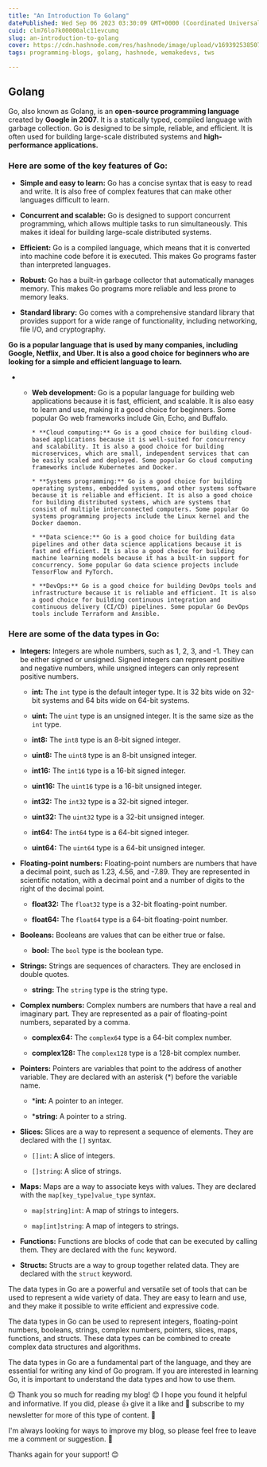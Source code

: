 ```yaml
---
title: "An Introduction To Golang"
datePublished: Wed Sep 06 2023 03:30:09 GMT+0000 (Coordinated Universal Time)
cuid: clm76lo7k00000alc11evcumq
slug: an-introduction-to-golang
cover: https://cdn.hashnode.com/res/hashnode/image/upload/v1693925385079/66f75c55-33e9-42af-8bb3-7d9f06371463.png
tags: programming-blogs, golang, hashnode, wemakedevs, tws

---
```


## Golang

Go, also known as Golang, is an **open-source programming language** created by **Google in 2007**. It is a statically typed, compiled language with garbage collection. Go is designed to be simple, reliable, and efficient. It is often used for building large-scale distributed systems and **high-performance applications.**

### Here are some **of** the key features of Go:

* **Simple and easy to learn:** Go has a concise syntax that is easy to read and write. It is also free of complex features that can make other languages difficult to learn.
    
* **Concurrent and scalable:** Go is designed to support concurrent programming, which allows multiple tasks to run simultaneously. This makes it ideal for building large-scale distributed systems.
    
* **Efficient:** Go is a compiled language, which means that it is converted into machine code before it is executed. This makes Go programs faster than interpreted languages.
    
* **Robust:** Go has a built-in garbage collector that automatically manages memory. This makes Go programs more reliable and less prone to memory leaks.
    
* **Standard library:** Go comes with a comprehensive standard library that provides support for a wide range of functionality, including networking, file I/O, and cryptography.
    

**Go is a popular language that is used by many companies, including Google, Netflix, and Uber. It is also a good choice for beginners who are looking for a simple and efficient language to learn.**

* * **Web development:** Go is a popular language for building web applications because it is fast, efficient, and scalable. It is also easy to learn and use, making it a good choice for beginners. Some popular Go web frameworks include Gin, Echo, and Buffalo.
        
        * **Cloud computing:** Go is a good choice for building cloud-based applications because it is well-suited for concurrency and scalability. It is also a good choice for building microservices, which are small, independent services that can be easily scaled and deployed. Some popular Go cloud computing frameworks include Kubernetes and Docker.
            
        * **Systems programming:** Go is a good choice for building operating systems, embedded systems, and other systems software because it is reliable and efficient. It is also a good choice for building distributed systems, which are systems that consist of multiple interconnected computers. Some popular Go systems programming projects include the Linux kernel and the Docker daemon.
            
        * **Data science:** Go is a good choice for building data pipelines and other data science applications because it is fast and efficient. It is also a good choice for building machine learning models because it has a built-in support for concurrency. Some popular Go data science projects include TensorFlow and PyTorch.
            
        * **DevOps:** Go is a good choice for building DevOps tools and infrastructure because it is reliable and efficient. It is also a good choice for building continuous integration and continuous delivery (CI/CD) pipelines. Some popular Go DevOps tools include Terraform and Ansible.
            

### Here are some of the data types in Go:

* **Integers:** Integers are whole numbers, such as 1, 2, 3, and -1. They can be either signed or unsigned. Signed integers can represent positive and negative numbers, while unsigned integers can only represent positive numbers.
    
    * **int:** The `int` type is the default integer type. It is 32 bits wide on 32-bit systems and 64 bits wide on 64-bit systems.
        
    * **uint:** The `uint` type is an unsigned integer. It is the same size as the `int` type.
        
    * **int8:** The `int8` type is an 8-bit signed integer.
        
    * **uint8:** The `uint8` type is an 8-bit unsigned integer.
        
    * **int16:** The `int16` type is a 16-bit signed integer.
        
    * **uint16:** The `uint16` type is a 16-bit unsigned integer.
        
    * **int32:** The `int32` type is a 32-bit signed integer.
        
    * **uint32:** The `uint32` type is a 32-bit unsigned integer.
        
    * **int64:** The `int64` type is a 64-bit signed integer.
        
    * **uint64:** The `uint64` type is a 64-bit unsigned integer.
        
* **Floating-point numbers:** Floating-point numbers are numbers that have a decimal point, such as 1.23, 4.56, and -7.89. They are represented in scientific notation, with a decimal point and a number of digits to the right of the decimal point.
    
    * **float32:** The `float32` type is a 32-bit floating-point number.
        
    * **float64:** The `float64` type is a 64-bit floating-point number.
        
* **Booleans:** Booleans are values that can be either true or false.
    
    * **bool:** The `bool` type is the boolean type.
        
* **Strings:** Strings are sequences of characters. They are enclosed in double quotes.
    
    * **string:** The `string` type is the string type.
        
* **Complex numbers:** Complex numbers are numbers that have a real and imaginary part. They are represented as a pair of floating-point numbers, separated by a comma.
    
    * **complex64:** The `complex64` type is a 64-bit complex number.
        
    * **complex128:** The `complex128` type is a 128-bit complex number.
        
* **Pointers:** Pointers are variables that point to the address of another variable. They are declared with an asterisk (\*) before the variable name.
    
    * \***int:** A pointer to an integer.
        
    * \***string:** A pointer to a string.
        
* **Slices:** Slices are a way to represent a sequence of elements. They are declared with the `[]` syntax.
    
    * `[]int`: A slice of integers.
        
    * `[]string`: A slice of strings.
        
* **Maps:** Maps are a way to associate keys with values. They are declared with the `map[key_type]value_type` syntax.
    
    * `map[string]int`: A map of strings to integers.
        
    * `map[int]string`: A map of integers to strings.
        
* **Functions:** Functions are blocks of code that can be executed by calling them. They are declared with the `func` keyword.
    
* **Structs:** Structs are a way to group together related data. They are declared with the `struct` keyword.
    

The data types in Go are a powerful and versatile set of tools that can be used to represent a wide variety of data. They are easy to learn and use, and they make it possible to write efficient and expressive code.

The data types in Go can be used to represent integers, floating-point numbers, booleans, strings, complex numbers, pointers, slices, maps, functions, and structs. These data types can be combined to create complex data structures and algorithms.

The data types in Go are a fundamental part of the language, and they are essential for writing any kind of Go program. If you are interested in learning Go, it is important to understand the data types and how to use them.

😊 Thank you so much for reading my blog! 😊 I hope you found it helpful and informative. If you did, please 👍 give it a like and 💌 subscribe to my newsletter for more of this type of content. 💌

I'm always looking for ways to improve my blog, so please feel free to leave me a comment or suggestion. 💬

Thanks again for your support! 😊